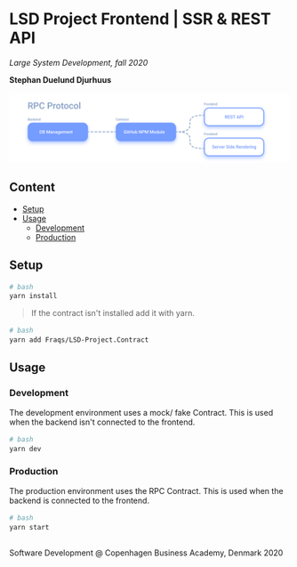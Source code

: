   
  
  
  
  
#  LSD Project Frontend | SSR & REST API
  
  
_Large System Development, fall 2020_
  
**Stephan Duelund Djurhuus**
  
![cover image](/assets/cover.png?0.1539541974612908 )  
  
##  Content
  
  
- [Setup](/#setup )
- [Usage](/#usage )
  - [Development](/#development )
  - [Production](/#production )
  
##  Setup
  
  
```bash
# bash
yarn install
```
  
> If the contract isn't installed add it with yarn.
  
```bash
# bash
yarn add Fraqs/LSD-Project.Contract
```
  
##  Usage
  
  
###  Development
  
  
The development environment uses a mock/ fake Contract. This is used when the backend isn't connected to the frontend.
  
```bash
# bash
yarn dev
```
  
###  Production
  
  
The production environment uses the RPC Contract. This is used when the backend is connected to the frontend.
  
```bash
# bash
yarn start
```
  
## 
  
  
Software Development @ Copenhagen Business Academy, Denmark 2020
  